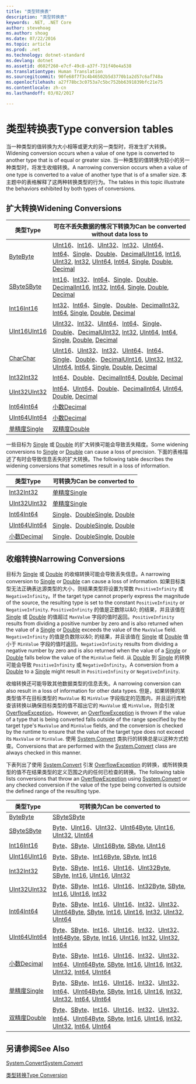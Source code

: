 ```yaml
---
title: "类型转换表"
description: "类型转换表"
keywords: .NET, .NET Core
author: stevehoag
ms.author: shoag
ms.date: 07/22/2016
ms.topic: article
ms.prod: .net
ms.technology: dotnet-standard
ms.devlang: dotnet
ms.assetid: d602f260-e7cf-49c8-a37f-731f40e4a538
ms.translationtype: Human Translation
ms.sourcegitcommit: 90fe68f7f3c4b46502b5d3770b1a2d57c6af748a
ms.openlocfilehash: a27f78bc3c0753a7c5bc752bb6391839bfc21e75
ms.contentlocale: zh-cn
ms.lasthandoff: 03/02/2017

---
```


# <a name="type-conversion-tables"></a><span data-ttu-id="5393f-104">类型转换表</span><span class="sxs-lookup"><span data-stu-id="5393f-104">Type conversion tables</span></span>

<span data-ttu-id="5393f-105">当一种类型的值转换为大小相等或更大的另一类型时，将发生扩大转换。</span><span class="sxs-lookup"><span data-stu-id="5393f-105">Widening conversion occurs when a value of one type is converted to another type that is of equal or greater size.</span></span> <span data-ttu-id="5393f-106">当一种类型的值转换为较小的另一种类型时，将发生收缩转换。</span><span class="sxs-lookup"><span data-stu-id="5393f-106">A narrowing conversion occurs when a value of one type is converted to a value of another type that is of a smaller size.</span></span> <span data-ttu-id="5393f-107">本主题中的表格解释了这两种转换类型的行为。</span><span class="sxs-lookup"><span data-stu-id="5393f-107">The tables in this topic illustrate the behaviors exhibited by both types of conversions.</span></span>

## <a name="widening-conversions"></a><span data-ttu-id="5393f-108">扩大转换</span><span class="sxs-lookup"><span data-stu-id="5393f-108">Widening Conversions</span></span>

<span data-ttu-id="5393f-109">类型</span><span class="sxs-lookup"><span data-stu-id="5393f-109">Type</span></span> | <span data-ttu-id="5393f-110">可在不丢失数据的情况下转换为</span><span class="sxs-lookup"><span data-stu-id="5393f-110">Can be converted without data loss to</span></span>
---- | -------------------------------------
[<span data-ttu-id="5393f-111">Byte</span><span class="sxs-lookup"><span data-stu-id="5393f-111">Byte</span></span>](xref:System.Byte) | <span data-ttu-id="5393f-112">[UInt16](xref:System.UInt16)、[Int16](xref:System.Int16)、[UInt32](xref:System.UInt32)、[Int32](xref:System.Int32)、[UInt64](xref:System.UInt64)、[Int64](xref:System.Int64)、[Single](xref:System.Single)、[Double](xref:System.Double)、[Decimal](xref:System.Decimal)</span><span class="sxs-lookup"><span data-stu-id="5393f-112">[UInt16](xref:System.UInt16), [Int16](xref:System.Int16), [UInt32](xref:System.UInt32), [Int32](xref:System.Int32), [UInt64](xref:System.UInt64), [Int64](xref:System.Int64), [Single](xref:System.Single), [Double](xref:System.Double), [Decimal](xref:System.Decimal)</span></span>
[<span data-ttu-id="5393f-113">SByte</span><span class="sxs-lookup"><span data-stu-id="5393f-113">SByte</span></span>](xref:System.SByte) | <span data-ttu-id="5393f-114">[Int16](xref:System.Int16)、[Int32](xref:System.Int32)、[Int64](xref:System.Int64)、[Single](xref:System.Single)、[Double](xref:System.Double)、[Decimal](xref:System.Decimal)</span><span class="sxs-lookup"><span data-stu-id="5393f-114">[Int16](xref:System.Int16), [Int32](xref:System.Int32), [Int64](xref:System.Int64), [Single](xref:System.Single), [Double](xref:System.Double), [Decimal](xref:System.Decimal)</span></span>
[<span data-ttu-id="5393f-115">Int16</span><span class="sxs-lookup"><span data-stu-id="5393f-115">Int16</span></span>](xref:System.Int16) | <span data-ttu-id="5393f-116">[Int32](xref:System.Int32)、[Int64](xref:System.Int64)、[Single](xref:System.Single)、[Double](xref:System.Double)、[Decimal](xref:System.Decimal)</span><span class="sxs-lookup"><span data-stu-id="5393f-116">[Int32](xref:System.Int32), [Int64](xref:System.Int64), [Single](xref:System.Single), [Double](xref:System.Double), [Decimal](xref:System.Decimal)</span></span>
[<span data-ttu-id="5393f-117">UInt16</span><span class="sxs-lookup"><span data-stu-id="5393f-117">UInt16</span></span>](xref:System.UInt16) | <span data-ttu-id="5393f-118">[UInt32](xref:System.UInt32)、[Int32](xref:System.Int32)、[UInt64](xref:System.UInt64)、[Int64](xref:System.Int64)、[Single](xref:System.Single)、[Double](xref:System.Double)、[Decimal](xref:System.Decimal)</span><span class="sxs-lookup"><span data-stu-id="5393f-118">[UInt32](xref:System.UInt32), [Int32](xref:System.Int32), [UInt64](xref:System.UInt64), [Int64](xref:System.Int64), [Single](xref:System.Single), [Double](xref:System.Double), [Decimal](xref:System.Decimal)</span></span>
[<span data-ttu-id="5393f-119">Char</span><span class="sxs-lookup"><span data-stu-id="5393f-119">Char</span></span>](xref:System.Char) | <span data-ttu-id="5393f-120">[UInt16](xref:System.UInt16)、[UInt32](xref:System.UInt32)、[Int32](xref:System.Int32)、[UInt64](xref:System.UInt64)、[Int64](xref:System.Int64)、[Single](xref:System.Single)、[Double](xref:System.Double)、[Decimal](xref:System.Decimal)</span><span class="sxs-lookup"><span data-stu-id="5393f-120">[UInt16](xref:System.UInt16), [UInt32](xref:System.UInt32), [Int32](xref:System.Int32), [UInt64](xref:System.UInt64), [Int64](xref:System.Int64), [Single](xref:System.Single), [Double](xref:System.Double), [Decimal](xref:System.Decimal)</span></span>
[<span data-ttu-id="5393f-121">Int32</span><span class="sxs-lookup"><span data-stu-id="5393f-121">Int32</span></span>](xref:System.Int32) | <span data-ttu-id="5393f-122">[Int64](xref:System.Int64)、[Double](xref:System.Double)、[Decimal](xref:System.Decimal)</span><span class="sxs-lookup"><span data-stu-id="5393f-122">[Int64](xref:System.Int64), [Double](xref:System.Double), [Decimal](xref:System.Decimal)</span></span>
[<span data-ttu-id="5393f-123">UInt32</span><span class="sxs-lookup"><span data-stu-id="5393f-123">UInt32</span></span>](xref:System.UInt32) | <span data-ttu-id="5393f-124">[Int64](xref:System.Int64)、[UInt64](xref:System.UInt64)、[Double](xref:System.Double)、[Decimal](xref:System.Decimal)</span><span class="sxs-lookup"><span data-stu-id="5393f-124">[Int64](xref:System.Int64), [UInt64](xref:System.UInt64), [Double](xref:System.Double), [Decimal](xref:System.Decimal)</span></span>
[<span data-ttu-id="5393f-125">Int64</span><span class="sxs-lookup"><span data-stu-id="5393f-125">Int64</span></span>](xref:System.Int64) | [<span data-ttu-id="5393f-126">小数</span><span class="sxs-lookup"><span data-stu-id="5393f-126">Decimal</span></span>](xref:System.Decimal)
[<span data-ttu-id="5393f-127">UInt64</span><span class="sxs-lookup"><span data-stu-id="5393f-127">UInt64</span></span>](xref:System.UInt64) | [<span data-ttu-id="5393f-128">小数</span><span class="sxs-lookup"><span data-stu-id="5393f-128">Decimal</span></span>](xref:System.Decimal)
[<span data-ttu-id="5393f-129">单精度</span><span class="sxs-lookup"><span data-stu-id="5393f-129">Single</span></span>](xref:System.Single) | [<span data-ttu-id="5393f-130">双精度</span><span class="sxs-lookup"><span data-stu-id="5393f-130">Double</span></span>](xref:System.Double)

<span data-ttu-id="5393f-131">一些目标为 [Single](xref:System.Single) 或 [Double](xref:System.Double) 的扩大转换可能会导致丢失精度。</span><span class="sxs-lookup"><span data-stu-id="5393f-131">Some widening conversions to [Single](xref:System.Single) or [Double](xref:System.Double) can cause a loss of precision.</span></span> <span data-ttu-id="5393f-132">下面的表格描述了有时会导致信息丢失的扩大转换。</span><span class="sxs-lookup"><span data-stu-id="5393f-132">The following table describes the widening conversions that sometimes result in a loss of information.</span></span>

<span data-ttu-id="5393f-133">类型</span><span class="sxs-lookup"><span data-stu-id="5393f-133">Type</span></span> | <span data-ttu-id="5393f-134">可转换为</span><span class="sxs-lookup"><span data-stu-id="5393f-134">Can be converted to</span></span>
---- | -------------------
[<span data-ttu-id="5393f-135">Int32</span><span class="sxs-lookup"><span data-stu-id="5393f-135">Int32</span></span>](xref:System.Int32) | [<span data-ttu-id="5393f-136">单精度</span><span class="sxs-lookup"><span data-stu-id="5393f-136">Single</span></span>](xref:System.Single)
[<span data-ttu-id="5393f-137">UInt32</span><span class="sxs-lookup"><span data-stu-id="5393f-137">UInt32</span></span>](xref:System.UInt32) | [<span data-ttu-id="5393f-138">单精度</span><span class="sxs-lookup"><span data-stu-id="5393f-138">Single</span></span>](xref:System.Single)
[<span data-ttu-id="5393f-139">Int64</span><span class="sxs-lookup"><span data-stu-id="5393f-139">Int64</span></span>](xref:System.Int64) | <span data-ttu-id="5393f-140">[Single](xref:System.Single)、[Double](xref:System.Double)</span><span class="sxs-lookup"><span data-stu-id="5393f-140">[Single](xref:System.Single), [Double](xref:System.Double)</span></span>
[<span data-ttu-id="5393f-141">UInt64</span><span class="sxs-lookup"><span data-stu-id="5393f-141">UInt64</span></span>](xref:System.UInt64) | <span data-ttu-id="5393f-142">[Single](xref:System.Single)、[Double](xref:System.Double)</span><span class="sxs-lookup"><span data-stu-id="5393f-142">[Single](xref:System.Single), [Double](xref:System.Double)</span></span>
[<span data-ttu-id="5393f-143">小数</span><span class="sxs-lookup"><span data-stu-id="5393f-143">Decimal</span></span>](xref:System.Decimal) | <span data-ttu-id="5393f-144">[Single](xref:System.Single)、[Double](xref:System.Double)</span><span class="sxs-lookup"><span data-stu-id="5393f-144">[Single](xref:System.Single), [Double](xref:System.Double)</span></span>

## <a name="narrowing-conversions"></a><span data-ttu-id="5393f-145">收缩转换</span><span class="sxs-lookup"><span data-stu-id="5393f-145">Narrowing Conversions</span></span>

<span data-ttu-id="5393f-146">目标为 [Single](xref:System.Single) 或 [Double](xref:System.Double) 的收缩转换可能会导致丢失信息。</span><span class="sxs-lookup"><span data-stu-id="5393f-146">A narrowing conversion to [Single](xref:System.Single) or [Double](xref:System.Double) can cause a loss of information.</span></span> <span data-ttu-id="5393f-147">如果目标类型无法正确表达源类型的大小，则结果类型将设置为常数 `PositiveInfinity` 或 `NegativeInfinity`。</span><span class="sxs-lookup"><span data-stu-id="5393f-147">If the target type cannot properly express the magnitude of the source, the resulting type is set to the constant `PositiveInfinity` or `NegativeInfinity`.</span></span> <span data-ttu-id="5393f-148">`PositiveInfinity` 的值是正数除以&0; 的结果，并且该值在 [Single](xref:System.Single) 或 [Double](xref:System.Double) 的值超过 `MaxValue` 字段的值时返回。</span><span class="sxs-lookup"><span data-stu-id="5393f-148">`PositiveInfinity` results from dividing a positive number by zero and is also returned when the value of a [Single](xref:System.Single) or [Double](xref:System.Double) exceeds the value of the `MaxValue` field.</span></span> <span data-ttu-id="5393f-149">`NegativeInfinity` 的值是负数除以&0; 的结果，并且该值在 [Single](xref:System.Single) 或 [Double](xref:System.Double) 值小于 `MinValue` 字段的值时返回。</span><span class="sxs-lookup"><span data-stu-id="5393f-149">`NegativeInfinity` results from dividing a negative number by zero and is also returned when the value of a [Single](xref:System.Single) or [Double](xref:System.Double) falls below the value of the `MinValue` field.</span></span> <span data-ttu-id="5393f-150">从 [Double](xref:System.Double) 到 [Single](xref:System.Single) 的转换可能会导致 `PositiveInfinity` 或 `NegativeInfinity`。</span><span class="sxs-lookup"><span data-stu-id="5393f-150">A conversion from a [Double](xref:System.Double) to a [Single](xref:System.Single) might result in `PositiveInfinity` or `NegativeInfinity`.</span></span>

<span data-ttu-id="5393f-151">收缩转换还可能导致其他数据类型的信息丢失。</span><span class="sxs-lookup"><span data-stu-id="5393f-151">A narrowing conversion can also result in a loss of information for other data types.</span></span> <span data-ttu-id="5393f-152">但是，如果转换的某类型值不在目标类型的 `MaxValue` 和 `MinValue` 字段指定的范围内，并且运行库检查该转换以确保目标类型的值不超出它的 `MaxValue` 或 `MinValue`，则会引发 [OverflowException](xref:System.OverflowException)。</span><span class="sxs-lookup"><span data-stu-id="5393f-152">However, an [OverflowException](xref:System.OverflowException) is thrown if the value of a type that is being converted falls outside of the range specified by the target type's `MaxValue` and `MinValue` fields, and the conversion is checked by the runtime to ensure that the value of the target type does not exceed its `MaxValue` or `MinValue`.</span></span> <span data-ttu-id="5393f-153">使用 [System.Convert](xref:System.Convert) 类执行的转换总是以这种方式检查。</span><span class="sxs-lookup"><span data-stu-id="5393f-153">Conversions that are performed with the [System.Convert](xref:System.Convert) class are always checked in this manner.</span></span>

<span data-ttu-id="5393f-154">下表列出了使用 [System.Convert](xref:System.Convert) 引发 [OverflowException](xref:System.OverflowException) 的转换，或所转换类型的值不在结果类型的定义范围之内的任何已检查的转换。</span><span class="sxs-lookup"><span data-stu-id="5393f-154">The following table lists conversions that throw an [OverflowException](xref:System.OverflowException) using [System.Convert](xref:System.Convert) or any checked conversion if the value of the type being converted is outside the defined range of the resulting type.</span></span>

<span data-ttu-id="5393f-155">类型</span><span class="sxs-lookup"><span data-stu-id="5393f-155">Type</span></span> | <span data-ttu-id="5393f-156">可转换为</span><span class="sxs-lookup"><span data-stu-id="5393f-156">Can be converted to</span></span>
---- | -------------------
[<span data-ttu-id="5393f-157">Byte</span><span class="sxs-lookup"><span data-stu-id="5393f-157">Byte</span></span>](xref:System.Byte) | [<span data-ttu-id="5393f-158">SByte</span><span class="sxs-lookup"><span data-stu-id="5393f-158">SByte</span></span>](xref:System.SByte)
[<span data-ttu-id="5393f-159">SByte</span><span class="sxs-lookup"><span data-stu-id="5393f-159">SByte</span></span>](xref:System.SByte) | <span data-ttu-id="5393f-160">[Byte](xref:System.Byte)、[UInt16](xref:System.UInt16)、[UInt32](xref:System.UInt32)、[UInt64](xref:System.UInt64)</span><span class="sxs-lookup"><span data-stu-id="5393f-160">[Byte](xref:System.Byte), [UInt16](xref:System.UInt16), [UInt32](xref:System.UInt32), [UInt64](xref:System.UInt64)</span></span>
[<span data-ttu-id="5393f-161">Int16</span><span class="sxs-lookup"><span data-stu-id="5393f-161">Int16</span></span>](xref:System.Int16) | <span data-ttu-id="5393f-162">[Byte](xref:System.Byte)、[SByte](xref:System.SByte)、[UInt16](xref:System.UInt16)</span><span class="sxs-lookup"><span data-stu-id="5393f-162">[Byte](xref:System.Byte), [SByte](xref:System.SByte), [UInt16](xref:System.UInt16)</span></span>
[<span data-ttu-id="5393f-163">UInt16</span><span class="sxs-lookup"><span data-stu-id="5393f-163">UInt16</span></span>](xref:System.UInt16) | <span data-ttu-id="5393f-164">[Byte](xref:System.Byte)、[SByte](xref:System.SByte)、[Int16](xref:System.Int16)</span><span class="sxs-lookup"><span data-stu-id="5393f-164">[Byte](xref:System.Byte), [SByte](xref:System.SByte), [Int16](xref:System.Int16)</span></span>
[<span data-ttu-id="5393f-165">Int32</span><span class="sxs-lookup"><span data-stu-id="5393f-165">Int32</span></span>](xref:System.Int32) | <span data-ttu-id="5393f-166">[Byte](xref:System.Byte)、[SByte](xref:System.SByte)、[Int16](xref:System.Int16)、[UInt16](xref:System.UInt16)、[UInt32](xref:System.UInt32)</span><span class="sxs-lookup"><span data-stu-id="5393f-166">[Byte](xref:System.Byte), [SByte](xref:System.SByte), [Int16](xref:System.Int16), [UInt16](xref:System.UInt16), [UInt32](xref:System.UInt32)</span></span>
[<span data-ttu-id="5393f-167">UInt32</span><span class="sxs-lookup"><span data-stu-id="5393f-167">UInt32</span></span>](xref:System.UInt32) | <span data-ttu-id="5393f-168">[Byte](xref:System.Byte)、[SByte](xref:System.SByte)、[Int16](xref:System.Int16)、[UInt16](xref:System.UInt16)、[Int32](xref:System.Int32)</span><span class="sxs-lookup"><span data-stu-id="5393f-168">[Byte](xref:System.Byte), [SByte](xref:System.SByte), [Int16](xref:System.Int16), [UInt16](xref:System.UInt16), [Int32](xref:System.Int32)</span></span>
[<span data-ttu-id="5393f-169">Int64</span><span class="sxs-lookup"><span data-stu-id="5393f-169">Int64</span></span>](xref:System.Int64) | <span data-ttu-id="5393f-170">[Byte](xref:System.Byte)、[SByte](xref:System.SByte)、[Int16](xref:System.Int16)、[UInt16](xref:System.UInt16)、[Int32](xref:System.Int32)、[UInt32](xref:System.UInt32)、[UInt64](xref:System.UInt64)</span><span class="sxs-lookup"><span data-stu-id="5393f-170">[Byte](xref:System.Byte), [SByte](xref:System.SByte), [Int16](xref:System.Int16), [UInt16](xref:System.UInt16), [Int32](xref:System.Int32), [UInt32](xref:System.UInt32), [UInt64](xref:System.UInt64)</span></span>
[<span data-ttu-id="5393f-171">UInt64</span><span class="sxs-lookup"><span data-stu-id="5393f-171">UInt64</span></span>](xref:System.UInt64) | <span data-ttu-id="5393f-172">[Byte](xref:System.Byte)、[SByte](xref:System.SByte)、[Int16](xref:System.Int16)、[UInt16](xref:System.UInt16)、[Int32](xref:System.Int32)、[UInt32](xref:System.UInt32)、[Int64](xref:System.Int64)</span><span class="sxs-lookup"><span data-stu-id="5393f-172">[Byte](xref:System.Byte), [SByte](xref:System.SByte), [Int16](xref:System.Int16), [UInt16](xref:System.UInt16), [Int32](xref:System.Int32), [UInt32](xref:System.UInt32), [Int64](xref:System.Int64)</span></span>
[<span data-ttu-id="5393f-173">小数</span><span class="sxs-lookup"><span data-stu-id="5393f-173">Decimal</span></span>](xref:System.Decimal) | <span data-ttu-id="5393f-174">[Byte](xref:System.Byte)、[SByte](xref:System.SByte)、[Int16](xref:System.Int16)、[UInt16](xref:System.UInt16)、[Int32](xref:System.Int32)、[UInt32](xref:System.UInt32)、[Int64](xref:System.Int64)、[UInt64](xref:System.UInt64)</span><span class="sxs-lookup"><span data-stu-id="5393f-174">[Byte](xref:System.Byte), [SByte](xref:System.SByte), [Int16](xref:System.Int16), [UInt16](xref:System.UInt16), [Int32](xref:System.Int32), [UInt32](xref:System.UInt32), [Int64](xref:System.Int64), [UInt64](xref:System.UInt64)</span></span>
[<span data-ttu-id="5393f-175">单精度</span><span class="sxs-lookup"><span data-stu-id="5393f-175">Single</span></span>](xref:System.Single) | <span data-ttu-id="5393f-176">[Byte](xref:System.Byte)、[SByte](xref:System.SByte)、[Int16](xref:System.Int16)、[UInt16](xref:System.UInt16)、[Int32](xref:System.Int32)、[UInt32](xref:System.UInt32)、[Int64](xref:System.Int64)、[UInt64](xref:System.UInt64)</span><span class="sxs-lookup"><span data-stu-id="5393f-176">[Byte](xref:System.Byte), [SByte](xref:System.SByte), [Int16](xref:System.Int16), [UInt16](xref:System.UInt16), [Int32](xref:System.Int32), [UInt32](xref:System.UInt32), [Int64](xref:System.Int64), [UInt64](xref:System.UInt64)</span></span>
[<span data-ttu-id="5393f-177">双精度</span><span class="sxs-lookup"><span data-stu-id="5393f-177">Double</span></span>](xref:System.Double) | <span data-ttu-id="5393f-178">[Byte](xref:System.Byte)、[SByte](xref:System.SByte)、[Int16](xref:System.Int16)、[UInt16](xref:System.UInt16)、[Int32](xref:System.Int32)、[UInt32](xref:System.UInt32)、[Int64](xref:System.Int64)、[UInt64](xref:System.UInt64)</span><span class="sxs-lookup"><span data-stu-id="5393f-178">[Byte](xref:System.Byte), [SByte](xref:System.SByte), [Int16](xref:System.Int16), [UInt16](xref:System.UInt16), [Int32](xref:System.Int32), [UInt32](xref:System.UInt32), [Int64](xref:System.Int64), [UInt64](xref:System.UInt64)</span></span>

## <a name="see-also"></a><span data-ttu-id="5393f-179">另请参阅</span><span class="sxs-lookup"><span data-stu-id="5393f-179">See Also</span></span>

[<span data-ttu-id="5393f-180">System.Convert</span><span class="sxs-lookup"><span data-stu-id="5393f-180">System.Convert</span></span>](xref:System.Convert)

[<span data-ttu-id="5393f-181">类型转换</span><span class="sxs-lookup"><span data-stu-id="5393f-181">Type Conversion</span></span>](type-conversion.md)


